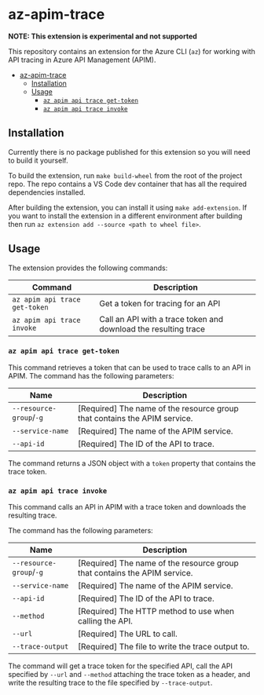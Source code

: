 # az-apim-trace

**NOTE: This extension is experimental and not supported**

This repository contains an extension for the Azure CLI (`az`) for working with API tracing in Azure API Management (APIM).

- [az-apim-trace](#az-apim-trace)
	- [Installation](#installation)
	- [Usage](#usage)
		- [`az apim api trace get-token`](#az-apim-api-trace-get-token)
		- [`az apim api trace invoke`](#az-apim-api-trace-invoke)


## Installation

Currently there is no package published for this extension so you will need to build it yourself.

To build the extension, run `make build-wheel` from the root of the project repo.
The repo contains a VS Code dev container that has all the required dependencies installed.

After building the extension, you can install it using `make add-extension`.
If you want to install the extension in a different environment after building then run `az extension add --source <path to wheel file>`.

## Usage

The extension provides the following commands:

| Command                       | Description                                                     |
| ----------------------------- | --------------------------------------------------------------- |
| `az apim api trace get-token` | Get a token for tracing for an API                              |
| `az apim api trace invoke`    | Call an API with a trace token and download the resulting trace |

### `az apim api trace get-token`

This command retrieves a token that can be used to trace calls to an API in APIM.
The command has the following parameters:

| Name                    | Description                                                               |
| ----------------------- | ------------------------------------------------------------------------- |
| `--resource-group`/`-g` | [Required] The name of the resource group that contains the APIM service. |
| `--service-name`        | [Required] The name of the APIM service.                                  |
| `--api-id`              | [Required] The ID of the API to trace.                                    |

The command returns a JSON object with a `token` property that contains the trace token.

### `az apim api trace invoke`

This command calls an API in APIM with a trace token and downloads the resulting trace.

The command has the following parameters:

| Name                    | Description                                                               |
| ----------------------- | ------------------------------------------------------------------------- |
| `--resource-group`/`-g` | [Required] The name of the resource group that contains the APIM service. |
| `--service-name`        | [Required] The name of the APIM service.                                  |
| `--api-id`              | [Required] The ID of the API to trace.                                    |
| `--method`              | [Required] The HTTP method to use when calling the API.                   |
| `--url`                 | [Required] The URL to call.                                               |
| `--trace-output`        | [Required] The file to write the trace output to.                         |

The command will get a trace token for the specified API, call the API specified by `--url` and `--method` attaching the trace token as a header, and write the resulting trace to the file specified by `--trace-output`.

